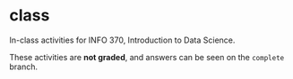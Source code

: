 # class
In-class activities for INFO 370, Introduction to Data Science. 

These activities are **not graded**, and answers can be seen on the `complete` branch.

